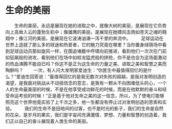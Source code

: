 # 生命的美丽
　　生命的美丽，永远是展现在她的进取之中，就像大树的美丽，是展现在它负势向上高耸入云的蓬勃生机中；像雄鹰的美丽，是展现在她搏风击雨如苍天之魂的翱翔中；像江河的美丽，是展现在它波涛汹涌一泻千里的奔流中。 
　　足球运动在世界上造就了那么多的球迷和热爱者，它的魅力究竟在哪里？当你置身绿荫场中看到足球运动员那如旋风一样，在围追堵截中呼啸向前推进，看到他们一次次在门前如狂飙般的进攻，看到他们在场中如蛟龙猛虎般的拼抢，你不是也会为这场面激动的热血沸腾不能自已吗？你这不是正为这生命的力量之美、进取之美和智慧之美而陶醉吗？ 
　　一次，有人问大发明家爱迪生：“你医生中最值得回忆的是什么？”爱迪生回答说：“最值得回忆的是我无数次对失败的超越，是我对发明创造的渴望，是我面对挑战从不动摇信念的意志，是我有一颗从不向困难低头的心，一个人的生命最美丽的时候，不是在他享受成功鲜花的时候，而是在他默默的奋斗和经受命运考验的时候！”正是基于他对生命之美的这一信念，所以，为了使电灯能够照亮这个世界他竟实验了上千次之多，他一生都没有停止过对发明创造的思索和实验。 
　　我们的生命不是田地间的过客，也不是时光的影子，我们的生命是自然的花朵，是岁月的果实，我们是宇宙间充满激情、梦想、力量和智慧的创造着，我们正以自己的奋斗展现着人类生命的美丽。
 